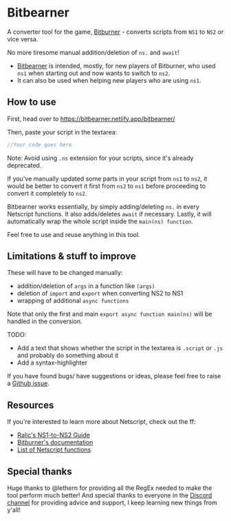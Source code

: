 # Bitbearner
 A converter tool for the game, [Bitburner](https://danielyxie.github.io/bitburner/) - converts scripts from `NS1` to `NS2` or vice versa.

No more tiresome manual addition/deletion of `ns.` and `await`!

- [Bitbearner](https://bitbearner.netlify.app/bitbearner/) is intended, mostly, for new players of Bitburner, who used `ns1` when starting out and now wants to switch to `ns2`.
- It can also be used when helping new players who are using `ns1`.

## How to use
First, head over to https://bitbearner.netlify.app/bitbearner/

Then, paste your script in the textarea:
```js
//Your code goes here
```

Note: Avoid using `.ns` extension for your scripts, since it's already deprecated.

If you've manually updated some parts in your script from `ns1` to `ns2`, it would be better to convert it first from `ns2` to `ns1` before proceeding to convert it completely to `ns2`.

Bitbearner works essentially, by simply adding/deleting `ns.` in every Netscript functions. It also adds/deletes `await` if necessary. Lastly, it will automatically wrap the whole script inside the `main(ns) function`.

Feel free to use and reuse anything in this tool.

## Limitations & stuff to improve

These will have to be changed manually:
- addition/deletion of `args` in a function like `(args)`
- deletion of `import` and `export` when converting NS2 to NS1
- wrapping of additional `async functions`

Note that only the first and main `export async function main(ns)` will be handled in the conversion.

TODO:
- Add a text that shows whether the script in the textarea is `.script` or `.js` and probably do something about it
- Add a syntax-highlighter

If you have found bugs/ have suggestions or ideas, please feel free to raise a [Github issue](https://github.com/ixwrites/bitbearner/issues).

## Resources
If you're interested to learn more about Netscript, check out the ff:
- [Ralic's NS1-to-NS2 Guide](https://github.com/xRalic/NS1-to-NS2-Guide)
- [Bitburner's documentation](https://bitburner.readthedocs.io/en/latest/)
- [List of Netscript functions](https://github.com/danielyxie/bitburner/blob/dev/markdown/bitburner.ns.md)

## Special thanks
Huge thanks to @lethern for providing all the RegEx needed to make the tool perform much better!
And special thanks to everyone in the [Discord channel](https://discord.gg/TFc3hKD) for providing advice and support, I keep learning new things from y'all!